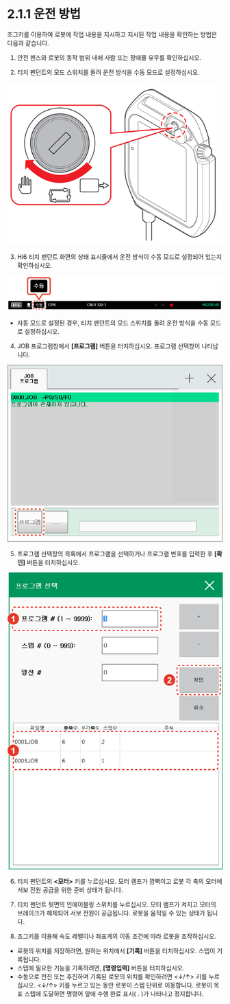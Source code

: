 # 2.1.1 운전 방법

조그키를 이용하여 로봇에 작업 내용을 지시하고 지시된 작업 내용을 확인하는 방법은 다음과 같습니다.

1. 안전 펜스와 로봇의 동작 범위 내에 사람 또는 장애물 유무를 확인하십시오.

2. 티치 펜던트의 모드 스위치를 돌려 운전 방식을 수동 모드로 설정하십시오.



![](../../_assets/image_40.png)

3. Hi6 티치 펜던트 화면의 상태 표시줄에서 운전 방식이 수동 모드로 설정되어 있는지 확인하십시오.

![](../../_assets/image_37.png)

* 자동 모드로 설정된 경우, 티치 펜던트의 모드 스위치를 돌려 운전 방식을 수동 모드로 설정하십시오.

4. JOB 프로그램창에서 **\[프로그램\]** 버튼을 터치하십시오. 프로그램 선택창이 나타납니다.

![](../../_assets/image_39.png)

5. 프로그램 선택창의 목록에서 프로그램을 선택하거나 프로그램 번호를 입력한 후 **\[확인\]** 버튼을 터치하십시오.

![](../../_assets/image_38.png)

 6. 티치 펜던트의 **&lt;모터&gt;** 키를 누르십시오. 모터 램프가 깜빡이고 로봇 각 축의 모터에 서보 전원 공급을 위한 준비 상태가 됩니다.

7. 티치 펜던트 뒷면의 인에이블링 스위치를 누르십시오. 모터 램프가 켜지고 모터의 브레이크가 해제되어 서보 전원이 공급됩니다. 로봇을 움직일 수 있는 상태가 됩니다.

8. 조그키를 이용해 속도 레벨이나 좌표계의 이동 조건에 따라 로봇을 조작하십시오.

* 로봇의 위치를 저장하려면, 원하는 위치에서 **\[기록\]** 버튼을 터치하십시오. 스텝이 기록됩니다.
* 스텝에 필요한 기능을 기록하려면, **\[명령입력\]** 버튼을 터치하십시오.
* 수동으로 전진 또는 후진하며 기록된 로봇의 위치를 확인하려면 &lt;↓/↑&gt; 키를 누르십시오. &lt;↓/↑&gt; 키를 누르고 있는 동안 로봇이 스텝 단위로 이동합니다. 로봇이 목표 스텝에 도달하면 명령어 앞에 수행 완료 표시\( . \)가 나타나고 정지합니다.



